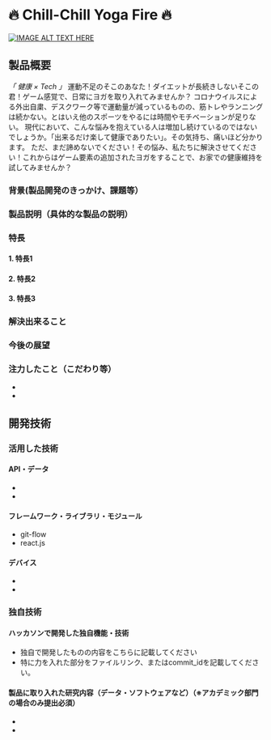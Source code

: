 # :fire: Chill-Chill Yoga Fire :fire:

[![IMAGE ALT TEXT HERE](https://jphacks.com/wp-content/uploads/2022/08/JPHACKS2022_ogp.jpg)](https://www.youtube.com/watch?v=LUPQFB4QyVo)

## 製品概要
_「 健康 × Tech 」_
運動不足のそこのあなた！ダイエットが長続きしないそこの君！ゲーム感覚で、日常にヨガを取り入れてみませんか？
コロナウイルスによる外出自粛、デスクワーク等で運動量が減っているものの、筋トレやランニングは続かない。とはいえ他のスポーツをやるには時間やモチベーションが足りない。
現代において、こんな悩みを抱えている人は増加し続けているのではないでしょうか。「出来るだけ楽して健康でありたい」。その気持ち、痛いほど分かります。
ただ、まだ諦めないでください！その悩み、私たちに解決させてください！これからはゲーム要素の追加されたヨガをすることで、お家での健康維持を試してみませんか？

### 背景(製品開発のきっかけ、課題等）



### 製品説明（具体的な製品の説明）

### 特長

#### 1. 特長1

#### 2. 特長2

#### 3. 特長3

### 解決出来ること


### 今後の展望

### 注力したこと（こだわり等）
* 
* 

## 開発技術
### 活用した技術
#### API・データ
* 
* 

#### フレームワーク・ライブラリ・モジュール
* git-flow
* react.js

#### デバイス
* 
* 

### 独自技術
#### ハッカソンで開発した独自機能・技術
* 独自で開発したものの内容をこちらに記載してください
* 特に力を入れた部分をファイルリンク、またはcommit_idを記載してください。

#### 製品に取り入れた研究内容（データ・ソフトウェアなど）（※アカデミック部門の場合のみ提出必須）
* 
* 
